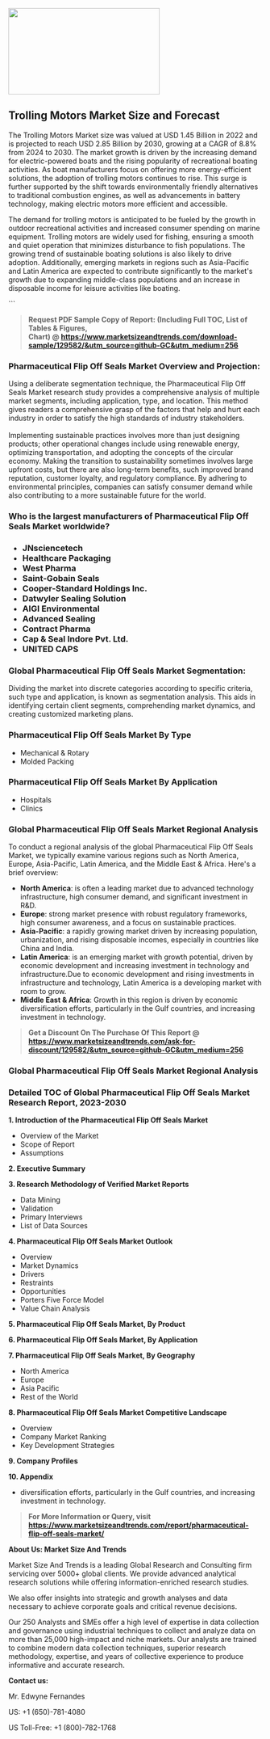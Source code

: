 <p><img class="alignnone size-medium wp-image-20088" src="https://ffe5etoiles.com/wp-content/uploads/2024/12/MST1-300x171.png" alt="" width="300" height="171" /></p><h2>Trolling Motors Market Size and Forecast</h2><p>The Trolling Motors Market size was valued at USD 1.45 Billion in 2022 and is projected to reach USD 2.85 Billion by 2030, growing at a CAGR of 8.8% from 2024 to 2030. The market growth is driven by the increasing demand for electric-powered boats and the rising popularity of recreational boating activities. As boat manufacturers focus on offering more energy-efficient solutions, the adoption of trolling motors continues to rise. This surge is further supported by the shift towards environmentally friendly alternatives to traditional combustion engines, as well as advancements in battery technology, making electric motors more efficient and accessible.</p><p>The demand for trolling motors is anticipated to be fueled by the growth in outdoor recreational activities and increased consumer spending on marine equipment. Trolling motors are widely used for fishing, ensuring a smooth and quiet operation that minimizes disturbance to fish populations. The growing trend of sustainable boating solutions is also likely to drive adoption. Additionally, emerging markets in regions such as Asia-Pacific and Latin America are expected to contribute significantly to the market's growth due to expanding middle-class populations and an increase in disposable income for leisure activities like boating.</p>```</p><blockquote id="" class=""><strong>Request PDF Sample Copy of Report: (Including Full TOC, List of Tables &amp; Figures, Chart)&nbsp;@&nbsp;<strong><a href="https://www.marketsizeandtrends.com/download-sample/129582/&utm_source=github-GC&utm_medium=256" target="_blank">https://www.marketsizeandtrends.com/download-sample/129582/&utm_source=github-GC&utm_medium=256</a></strong></strong></blockquote><h3 id="" class="">Pharmaceutical Flip Off Seals Market&nbsp;Overview and Projection:</h3><p id="" class="">Using a deliberate segmentation technique, the Pharmaceutical Flip Off Seals Market research study provides a comprehensive analysis of multiple market segments, including application, type, and location. This method gives readers a comprehensive grasp of the factors that help and hurt each industry in order to satisfy the high standards of industry stakeholders. <br /> <br />Implementing sustainable practices involves more than just designing products; other operational changes include using renewable energy, optimizing transportation, and adopting the concepts of the circular economy. Making the transition to sustainability sometimes involves large upfront costs, but there are also long-term benefits, such improved brand reputation, customer loyalty, and regulatory compliance. By adhering to environmental principles, companies can satisfy consumer demand while also contributing to a more sustainable future for the world.</p><h3 id="" class="">Who is the largest manufacturers of&nbsp;Pharmaceutical Flip Off Seals Market worldwide?</h3><h3 class=""><p><ul><li>JNsciencetech </li><li> Healthcare Packaging </li><li> West Pharma </li><li> Saint-Gobain Seals </li><li> Cooper-Standard Holdings Inc. </li><li> Datwyler Sealing Solution </li><li> AIGI Environmental </li><li> Advanced Sealing </li><li> Contract Pharma </li><li> Cap & Seal Indore Pvt. Ltd. </li><li> UNITED CAPS</li></ul></p></h3><h3 id="" class="">Global&nbsp;Pharmaceutical Flip Off Seals Market Segmentation:</h3><p id="" class="">Dividing the market into discrete categories according to specific criteria, such type and application, is known as segmentation analysis. This aids in identifying certain client segments, comprehending market dynamics, and creating customized marketing plans.</p><h3 id="" class="">Pharmaceutical Flip Off Seals Market&nbsp;By Type</h3><p><p><ul><li>Mechanical & Rotary </li><li> Molded Packing</p></li></ul></p></p><h3 id="" class="">Pharmaceutical Flip Off Seals Market&nbsp;By Application</h3><p class=""><p><ul><li>Hospitals </li><li> Clinics</li></ul></p></p><h3 id="" class="">Global Pharmaceutical Flip Off Seals Market Regional Analysis</h3><p id="" class="">To conduct a regional analysis of the global Pharmaceutical Flip Off Seals Market, we typically examine various regions such as North America, Europe, Asia-Pacific, Latin America, and the Middle East &amp; Africa. Here's a brief overview:</p><ul><li><strong>North America</strong>: is often a leading market due to advanced technology infrastructure, high consumer demand, and significant investment in R&amp;D.</li><li><strong>Europe</strong>: strong market presence with robust regulatory frameworks, high consumer awareness, and a focus on sustainable practices.</li><li><strong>Asia-Pacific</strong>: a rapidly growing market driven by increasing population, urbanization, and rising disposable incomes, especially in countries like China and India.</li><li><strong>Latin America</strong>: is an emerging market with growth potential, driven by economic development and increasing investment in technology and infrastructure.Due to economic development and rising investments in infrastructure and technology, Latin America is a developing market with room to grow.</li><li><strong>Middle East &amp; Africa</strong>: Growth in this region is driven by economic diversification efforts, particularly in the Gulf countries, and increasing investment in technology.</li></ul><blockquote id="" class=""><strong>Get a Discount On The Purchase Of This Report @ <strong><a href="https://www.marketsizeandtrends.com/ask-for-discount/129582/&utm_source=github-GC&utm_medium=256" target="_blank">https://www.marketsizeandtrends.com/ask-for-discount/129582/&utm_source=github-GC&utm_medium=256</a></strong></strong></blockquote><h3 id="" class="">Global Pharmaceutical Flip Off Seals Market Regional Analysis</h3><h3 id="" class="">Detailed TOC of Global Pharmaceutical Flip Off Seals Market Research Report, 2023-2030</h3><p id="" class=""><strong>1. Introduction of the Pharmaceutical Flip Off Seals Market</strong></p><ul><li>Overview of the Market</li><li>Scope of Report</li><li>Assumptions</li></ul><p id="" class=""><strong>2. Executive Summary</strong></p><p id="" class=""><strong>3. Research Methodology of Verified Market Reports</strong></p><ul><li>Data Mining</li><li>Validation</li><li>Primary Interviews</li><li>List of Data Sources</li></ul><p id="" class=""><strong>4. Pharmaceutical Flip Off Seals Market Outlook</strong></p><ul><li>Overview</li><li>Market Dynamics</li><li>Drivers</li><li>Restraints</li><li>Opportunities</li><li>Porters Five Force Model</li><li>Value Chain Analysis</li></ul><p id="" class=""><strong>5. Pharmaceutical Flip Off Seals Market, By Product</strong></p><p id="" class=""><strong>6. Pharmaceutical Flip Off Seals Market, By Application</strong></p><p id="" class=""><strong>7. Pharmaceutical Flip Off Seals Market, By Geography</strong></p><ul><li>North America</li><li>Europe</li><li>Asia Pacific</li><li>Rest of the World</li></ul><p id="" class=""><strong>8. Pharmaceutical Flip Off Seals Market Competitive Landscape</strong></p><ul><li>Overview</li><li>Company Market Ranking</li><li>Key Development Strategies</li></ul><p id="" class=""><strong>9. Company Profiles</strong></p><p id="" class=""><strong>10. Appendix</strong></p><ul><li>diversification efforts, particularly in the Gulf countries, and increasing investment in technology.</li></ul><blockquote id="" class=""><strong>For More Information or Query, visit <strong><strong><a href="https://www.marketsizeandtrends.com/report/pharmaceutical-flip-off-seals-market/" target="_blank">https://www.marketsizeandtrends.com/report/pharmaceutical-flip-off-seals-market/</a></strong></strong></strong></blockquote><p id="" class=""><strong>About Us: Market Size And Trends</strong></p><p id="" class="">Market Size And Trends is a leading Global Research and Consulting firm servicing over 5000+ global clients. We provide advanced analytical research solutions while offering information-enriched research studies.</p><p id="" class="">We also offer insights into strategic and growth analyses and data necessary to achieve corporate goals and critical revenue decisions.</p><p id="" class="">Our 250 Analysts and SMEs offer a high level of expertise in data collection and governance using industrial techniques to collect and analyze data on more than 25,000 high-impact and niche markets. Our analysts are trained to combine modern data collection techniques, superior research methodology, expertise, and years of collective experience to produce informative and accurate research.</p><p id="" class=""><strong>Contact us:</strong></p><p id="" class="">Mr. Edwyne Fernandes</p><p id="" class="">US: +1 (650)-781-4080</p><p id="" class="">US Toll-Free: +1 (800)-782-1768</p>

